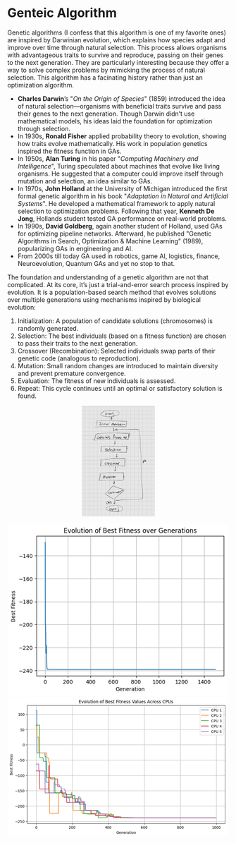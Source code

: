 # Genteic Algorithm

Genetic algorithms (I confess that this algorithm is one of my favorite ones) are inspired by Darwinian evolution, which explains how species adapt and improve over time through natural selection. This process allows organisms with advantageous traits to survive and reproduce, passing on their genes to the next generation.
They are particularly interesting because they offer a way to solve complex problems by mimicking the process of natural selection. This algorithm has a facinating history rather than just an optimization algorithm. 


- **Charles Darwin**’s "*On the Origin of Species*" (1859) introduced the idea of natural selection—organisms with beneficial traits survive and pass their genes to the next generation.
Though Darwin didn’t use mathematical models, his ideas laid the foundation for optimization through selection.
- In 1930s, **Ronald Fisher**  applied probability theory to evolution, showing how traits evolve mathematically. His work in population genetics inspired the fitness function in GAs.
- In 1950s, **Alan Turing** in his paper "*Computing Machinery and Intelligence*", Turing speculated about machines that evolve like living organisms. He suggested that a computer could improve itself through mutation and selection, an idea similar to GAs.
- In 1970s, **John Holland** at the University of Michigan introduced the first formal genetic algorithm in his book "*Adaptation in Natural and Artificial Systems*".
He developed a mathematical framework to apply natural selection to optimization problems. Following that year, **Kenneth De Jong**, Hollands student tested GA performance on real-world problems.
- In 1990s, **David Goldberg**, again another student of Holland, used GAs for optimizing pipeline networks. Afterward, he published "Genetic Algorithms in Search, Optimization & Machine Learning" (1989), popularizing GAs in engineering and AI.
- From 2000s till today GA used in robotics, game AI, logistics, finance, Neuroevolution, Quantum GAs and yet no stop to that.
 


The foundation and understanding of a genetic algorithm are not that complicated. At its core, it’s just a trial-and-error search process inspired by evolution.
It is a population-based search method that evolves solutions over multiple generations using mechanisms inspired by biological evolution:
1. Initialization: A population of candidate solutions (chromosomes) is randomly generated.
2. Selection: The best individuals (based on a fitness function) are chosen to pass their traits to the next generation.
3. Crossover (Recombination): Selected individuals swap parts of their genetic code (analogous to reproduction).
4. Mutation: Small random changes are introduced to maintain diversity and prevent premature convergence.
5. Evaluation: The fitness of new individuals is assessed.
6. Repeat: This cycle continues until an optimal or satisfactory solution is found.
   
<p align="center">
<img width="33%" src="https://github.com/TheAmirHK/Genetic_Algorithm_Parallelization/blob/main/GA.jpg">
</p>

![Genetic_Algorithm_Parallelization](GA_result.png)![Genetic_Algorithm_Parallelization](PGA_result.png) 
